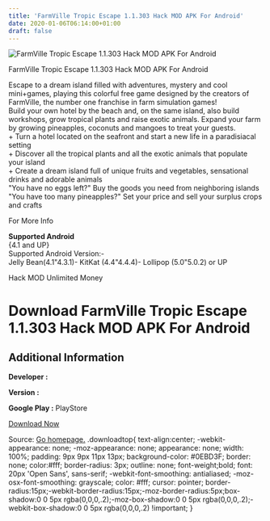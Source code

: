 ```yaml
---
title: 'FarmVille Tropic Escape 1.1.303 Hack MOD APK For Android'
date: 2020-01-06T06:14:00+01:00
draft: false
---
```


![FarmVille Tropic Escape 1.1.303 Hack MOD APK For Android](https://i1.wp.com/apkhome.net/wp-content/uploads/2016/11/FarmVille-Tropic-Escape-1.1.303.png "FarmVille Tropic Escape 1.1.303 Hack MOD APK For Android")

  

FarmVille Tropic Escape 1.1.303 Hack MOD APK For Android

Escape to a dream island filled with adventures, mystery and cool mini+games, playing this colorful free game designed by the creators of FarmVille, the number one franchise in farm simulation games!  
Build your own hotel by the beach and, on the same island, also build workshops, grow tropical plants and raise exotic animals. Expand your farm by growing pineapples, coconuts and mangoes to treat your guests.  
\+ Turn a hotel located on the seafront and start a new life in a paradisiacal setting  
\+ Discover all the tropical plants and all the exotic animals that populate your island  
\+ Create a dream island full of unique fruits and vegetables, sensational drinks and adorable animals  
"You have no eggs left?" Buy the goods you need from neighboring islands  
"You have too many pineapples?" Set your price and sell your surplus crops and crafts

For More Info

**Supported Android**  
{4.1 and UP}  
Supported Android Version:-  
Jelly Bean(4.1"4.3.1)- KitKat (4.4"4.4.4)- Lollipop (5.0"5.0.2) or UP

Hack MOD Unlimited Money

Download FarmVille Tropic Escape 1.1.303 Hack MOD APK For Android
=================================================================

Additional Information
----------------------

**Developer :**

**Version :**

**Google Play :** PlayStore

  

[Download Now](https://store4app.co/post/farmville-tropic-escape-1-1-303-hack-mod-apk-for-android_1573672175)

  
Source: [Go homepage.](https://store4app.co/post/farmville-tropic-escape-1-1-303-hack-mod-apk-for-android_1573672175) .downloadtop{ text-align:center; -webkit-appearance: none; -moz-appearance: none; appearance: none; width: 100%; padding: 9px 9px 11px 13px; background-color: #0EBD3F; border: none; color:#fff; border-radius: 3px; outline: none; font-weight;bold; font: 20px 'Open Sans', sans-serif; -webkit-font-smoothing: antialiased; -moz-osx-font-smoothing: grayscale; color: #fff; cursor: pointer; border-radius:15px;-webkit-border-radius:15px;-moz-border-radius:5px;box-shadow:0 0 5px rgba(0,0,0,.2);-moz-box-shadow:0 0 5px rgba(0,0,0,.2);-webkit-box-shadow:0 0 5px rgba(0,0,0,.2) !important; }